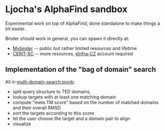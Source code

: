 # Ljocha's AlphaFind sandbox

Experimental work on top of AlphaFind, done standalone to make things a bit easier.

Binder should work in general, you can spawn it directly at:
- [Mybinder](https://mybinder.org/v2/gh/ljocha/alphafind-sandbox/HEAD) -- public but rather limited resources and lifetime
- [CERIT-SC](https://binderhub.cloud.e-infra.cz/v2/gh/ljocha/alphafind-sandbox/HEAD) -- more resources, [eInfra-CZ](e-infra.cz) account required

## Implementation of the "bag of domain" search

All in [multi-domain-search.ipynb](multi-domain-search.ipynb):
- split query structure to TED domains,
- lookup targets with at least one matching domain
- compute "meta TM score" based on the number of matched domains and their overall RMSD
- sort the targets according to this score
- let the user choose the target and a domain pair to align
- visualize
